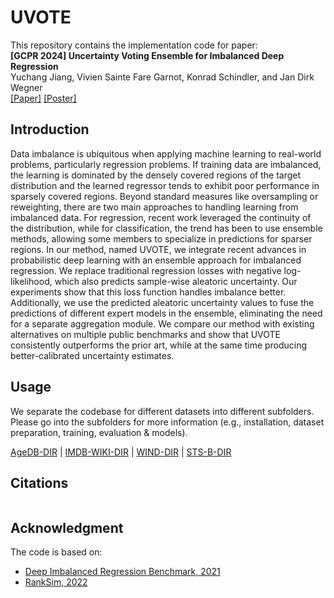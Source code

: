 # UVOTE
This repository contains the implementation code for paper: <br/>
**[GCPR 2024] Uncertainty Voting Ensemble for Imbalanced Deep Regression** <br/>
Yuchang Jiang, Vivien Sainte Fare Garnot, Konrad Schindler, and Jan Dirk Wegner <br/>
[[Paper]](https://arxiv.org/abs/2305.15178) [[Poster]](https://arxiv.org/abs/2305.15178)

## Introduction
Data imbalance is ubiquitous when applying machine learning to real-world problems, particularly regression problems. If training data are imbalanced, the learning is dominated by the densely covered regions of the target distribution and the learned regressor tends to exhibit poor performance in sparsely covered regions. Beyond standard measures like oversampling or reweighting, there are two main approaches to handling learning from imbalanced data. For regression, recent work leveraged the continuity of the distribution, while for classification, the trend has been to use ensemble methods, allowing some members to specialize in predictions for sparser regions. In our method, named UVOTE, we integrate recent advances in probabilistic deep learning with an ensemble approach for imbalanced regression. We replace traditional regression losses with negative log-likelihood, which also predicts sample-wise aleatoric uncertainty. Our experiments show that this loss function handles imbalance better. Additionally, we use the predicted aleatoric uncertainty values to fuse the predictions of different expert models in the ensemble, eliminating the need for a separate aggregation module. We compare our method with existing alternatives on multiple public benchmarks and show that UVOTE consistently outperforms the prior art, while at the same time producing better-calibrated uncertainty estimates.

## Usage
We separate the codebase for different datasets into different subfolders. Please go into the subfolders for more information (e.g., installation, dataset preparation, training, evaluation & models).

[AgeDB-DIR](https://github.com/SherryJYC/UVOTE/tree/main/agedb-dir)  |  [IMDB-WIKI-DIR](https://github.com/SherryJYC/UVOTE/tree/main/imdb-wiki-dir) | [WIND-DIR](https://github.com/SherryJYC/UVOTE/tree/main/wind-dir) |  [STS-B-DIR](https://github.com/SherryJYC/UVOTE/tree/main/sts-b-dir)

## Citations
```
```


## Acknowledgment
The code is based on:
- [Deep Imbalanced Regression Benchmark, 2021](https://github.com/YyzHarry/imbalanced-regression/tree/main)
- [RankSim, 2022](https://github.com/BorealisAI/ranksim-imbalanced-regression)

